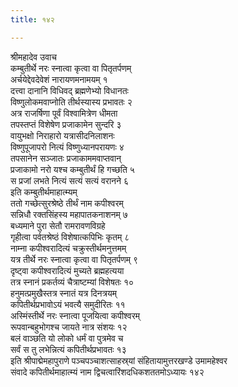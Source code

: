 ```yaml
---
title: १४२

---
```

श्रीमहादेव उवाच  
कम्बुतीर्थे नरः स्नात्वा कृत्वा वा पितृतर्पणम्  
अर्चयेद्देवदेवेशं नारायणमनामयम् १  
दत्त्वा दानानि विधिवद् ब्रह्मणेभ्यो विधानतः  
विष्णुलोकमवाप्नोति तीर्थस्यास्य प्रभावतः २  
अत्र राजर्षिणा पूर्वं विश्वामित्रेण धीमता  
तपस्तप्तं विशेषेण प्रजाकामेन सुन्दरि ३  
वायुभक्षो निराहारो यत्रासीदनिलाशनः  
विष्णुपूजापरो नित्यं विष्णुध्यानपरायणः ४  
तपसानेन सञ्जातः प्रजाकाममवाप्तवान्  
प्रजाकामो नरो यश्च कम्बुतीर्थं हि गच्छति ५  
स प्रजां लभते नित्यं सत्यं सत्यं वरानने ६  
इति कम्बुतीर्थमाहात्म्यम्  
ततो गच्छेत्सुरश्रेष्ठे तीर्थं नाम कपीश्वरम्  
सन्निधौ रक्तसिंहस्य महापातकनाशनम् ७  
बध्यमाने पुरा सेतौ रामरावणविग्रहे  
गृहीत्वा पर्वतश्रेष्ठं विशेषात्कपिभिः कृतम् ८  
नाम्ना कपीश्वरादित्यं चक्रुस्तीर्थमनुत्तमम्  
यत्र तीर्थे नरः स्नात्वा कृत्वा वा पितृतर्पणम् ९  
दृष्ट्वा कपीश्वरादित्यं मुच्यते ब्रह्महत्यया  
तत्र स्नानं प्रकर्तव्यं चैत्राष्टम्यां विशेषतः १०  
हनुमत्प्रमुखैस्तत्र स्नातं यत्र दिनत्रयम्  
कपितीर्थप्रभावोऽयं भवत्यै समुदीरितः ११  
अस्मिंस्तीर्थे नरः स्नात्वा पूजयित्वा कपीश्वरम्  
रूपवान्बहुभोगश्च जायते नात्र संशयः १२  
बलं वाञ्छति यो लोको धर्मं वा पुत्रमेव च  
सर्वं स तु लभेन्नित्यं कपितीर्थप्रभावतः १३  
इति श्रीपाद्मेमहापुराणे पञ्चपञ्चाशत्साहस्र्यां संहितायामुत्तरखण्डे उमामहेश्वर  
संवादे कपितीर्थमाहात्म्यं नाम द्विचत्वारिंशदधिकशततमोऽध्यायः १४२